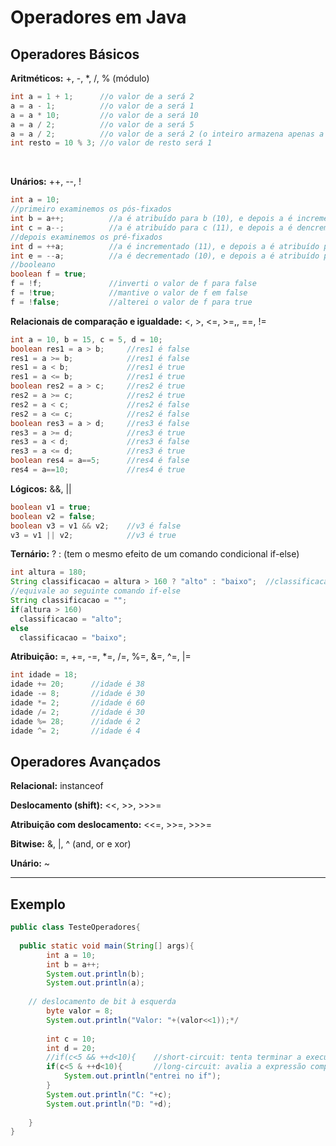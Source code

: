 # Operadores em Java

## Operadores Básicos

**Aritméticos:** +, -, *, /, % (módulo)

```java
int a = 1 + 1;      //o valor de a será 2
a = a - 1;          //o valor de a será 1
a = a * 10;         //o valor de a será 10
a = a / 2;          //o valor de a será 5
a = a / 2;          //o valor de a será 2 (o inteiro armazena apenas a parte inteira, desprezando a decimal
int resto = 10 % 3; //o valor de resto será 1
```
<br/>

**Unários:** ++, --, !

```java
int a = 10;      
//primeiro examinemos os pós-fixados
int b = a++;          //a é atribuído para b (10), e depois a é incrementado (11)
int c = a--;          //a é atribuído para c (11), e depois a é dencrementado (10)
//depois examinemos os pré-fixados
int d = ++a;          //a é incrementado (11), e depois a é atribuído para d (11)
int e = --a;          //a é decrementado (10), e depois a é atribuído para d (10)
//booleano
boolean f = true;
f = !f;               //inverti o valor de f para false
f = !true;            //mantive o valor de f em false
f = !false;           //alterei o valor de f para true
```

**Relacionais de comparação e igualdade:** <, >, <=, >=,, ==, !=

```java
int a = 10, b = 15, c = 5, d = 10;
boolean res1 = a > b;     //res1 é false
res1 = a >= b;            //res1 é false
res1 = a < b;             //res1 é true
res1 = a <= b;            //res1 é true
boolean res2 = a > c;     //res2 é true
res2 = a >= c;            //res2 é true
res2 = a < c;             //res2 é false
res2 = a <= c;            //res2 é false
boolean res3 = a > d;     //res3 é false 
res3 = a >= d;            //res3 é true
res3 = a < d;             //res3 é false
res3 = a <= d;            //res3 é true
boolean res4 = a==5;      //res4 é false
res4 = a==10;             //res4 é true
```


**Lógicos:** &&, ||

```java
boolean v1 = true;
boolean v2 = false;
boolean v3 = v1 && v2;    //v3 é false
v3 = v1 || v2;            //v3 é true
```

**Ternário:** ? : (tem o mesmo efeito de um comando condicional if-else)

```java
int altura = 180;
String classificacao = altura > 160 ? "alto" : "baixo";  //classificacao é "alto"
//equivale ao seguinte comando if-else
String classificacao = "";
if(altura > 160)
  classificacao = "alto";
else
  classificacao = "baixo";
```

**Atribuição:** =, +=, -=, *=, /=, %=, &=, ^=, |=
```java
int idade = 18;   
idade += 20;      //idade é 38
idade -= 8;       //idade é 30
idade *= 2;       //idade é 60
idade /= 2;       //idade é 30
idade %= 28;      //idade é 2
idade ^= 2;       //idade é 4
```

## Operadores Avançados

**Relacional:** instanceof

**Deslocamento (shift):** <<, >>, >>>=

**Atribuição com deslocamento:** <<=, >>=, >>>=

**Bitwise:** &, |, ^ (and, or e xor)

**Unário:** ~


-------------
## Exemplo 
```java
public class TesteOperadores{
	
  public static void main(String[] args){
		int a = 10;
		int b = a++;
		System.out.println(b);
		System.out.println(a);
    
    // deslocamento de bit à esquerda
		byte valor = 8;
		System.out.println("Valor: "+(valor<<1));*/
		
		int c = 10;
		int d = 20;
		//if(c<5 && ++d<10){	//short-circuit: tenta terminar a execução dessa comparação com o mínimo de informação possível
		if(c<5 & ++d<10){	    //long-circuit: avalia a expressão completa, independente de ser necessário ou não
			System.out.println("entrei no if");
		}
		System.out.println("C: "+c);
		System.out.println("D: "+d);
	
	}
}
```
